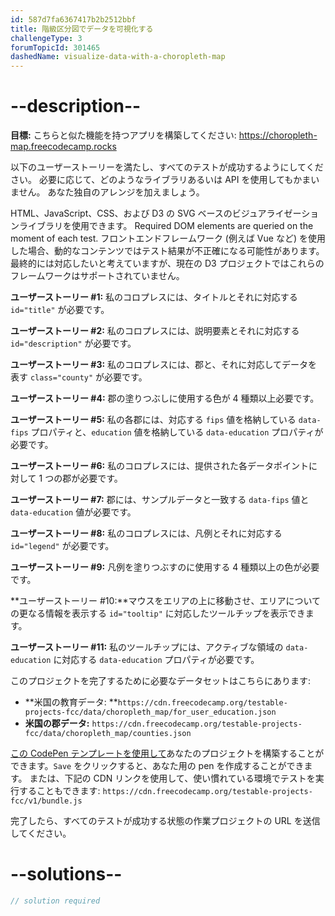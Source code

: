 ```yaml
---
id: 587d7fa6367417b2b2512bbf
title: 階級区分図でデータを可視化する
challengeType: 3
forumTopicId: 301465
dashedName: visualize-data-with-a-choropleth-map
---
```


# --description--

**目標:** こちらと似た機能を持つアプリを構築してください: <a href="https://choropleth-map.freecodecamp.rocks" target="_blank" rel="noopener noreferrer nofollow">https://choropleth-map.freecodecamp.rocks</a>

以下のユーザーストーリーを満たし、すべてのテストが成功するようにしてください。 必要に応じて、どのようなライブラリあるいは API を使用してもかまいません。 あなた独自のアレンジを加えましょう。

HTML、JavaScript、CSS、および D3 の SVG ベースのビジュアライゼーションライブラリを使用できます。 Required DOM elements are queried on the moment of each test. フロントエンドフレームワーク (例えば Vue など) を使用した場合、動的なコンテンツではテスト結果が不正確になる可能性があります。 最終的には対応したいと考えていますが、現在の D3 プロジェクトではこれらのフレームワークはサポートされていません。

**ユーザーストーリー #1:** 私のコロプレスには、タイトルとそれに対応する `id="title"` が必要です。

**ユーザーストーリー #2:** 私のコロプレスには、説明要素とそれに対応する `id="description"` が必要です。

**ユーザーストーリー #3:** 私のコロプレスには、郡と、それに対応してデータを表す `class="county"` が必要です。

**ユーザーストーリー #4:** 郡の塗りつぶしに使用する色が 4 種類以上必要です。

**ユーザーストーリー #5:** 私の各郡には、対応する `fips` 値を格納している `data-fips` プロパティと、`education` 値を格納している `data-education` プロパティが必要です。

**ユーザーストーリー #6:** 私のコロプレスには、提供された各データポイントに対して 1 つの郡が必要です。

**ユーザーストーリー #7:** 郡には、サンプルデータと一致する `data-fips` 値と `data-education` 値が必要です。

**ユーザーストーリー #8:** 私のコロプレスには、凡例とそれに対応する `id="legend"` が必要です。

**ユーザーストーリー #9:** 凡例を塗りつぶすのに使用する 4 種類以上の色が必要です。

**ユーザーストーリー #10:**マウスをエリアの上に移動させ、エリアについての更なる情報を表示する `id="tooltip"` に対応したツールチップを表示できます。

**ユーザーストーリー #11:** 私のツールチップには、アクティブな領域の `data-education` に対応する `data-education` プロパティが必要です。

このプロジェクトを完了するために必要なデータセットはこちらにあります:

-   **米国の教育データ: **`https://cdn.freecodecamp.org/testable-projects-fcc/data/choropleth_map/for_user_education.json`
-   **米国の郡データ:** `https://cdn.freecodecamp.org/testable-projects-fcc/data/choropleth_map/counties.json`

<a href='https://codepen.io/pen?template=MJjpwO' target="_blank" rel="noopener noreferrer nofollow">この CodePen テンプレートを使用して</a>あなたのプロジェクトを構築することができます。`Save` をクリックすると、あなた用の pen を作成することができます。 または、下記の CDN リンクを使用して、使い慣れている環境でテストを実行することもできます: `https://cdn.freecodecamp.org/testable-projects-fcc/v1/bundle.js`

完了したら、すべてのテストが成功する状態の作業プロジェクトの URL を送信してください。

# --solutions--

```js
// solution required
```
